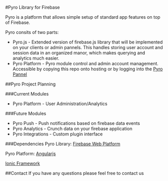 #Pyro Library for Firebase

Pyro is a platform that allows simple setup of standard app features on top of Firebase.

Pyro consits of two parts:
* Pyro.js - Extended version of firebase.js library that will be implemented on your clients or admin pannels. This handles storing user account and session data in an organized manor, which makes querying and analytics much easier.
* Pyro Platform - Pyro module control and admin account management. Accessible by copying this repo onto hosting or by logging into the [Pyro Pannel](http://pryolabs.io)

##Pyro Project Planning

###Current Modules

* Pyro Platform - User Administration/Analytics

###Future Modules
* Pyro Push - Push notifications based on firebase data events
* Pyro Analytics - Crunch data on your firebase application
* Pyro Integrations - Custom plugin interface

###Dependencies
Pyro Library:
[Firebase Web Platform](https://www.firebase.com/docs/web/)

Pyro Platform:
[Angularjs](http://angularjs.org)

[Ionic Framework](http://ionicframework.com)

##Contact
If you have any questions please feel free to contact us
